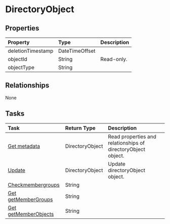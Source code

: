 # DirectoryObject



## Properties
| Property	   | Type	|Description|
|:---------------|:--------|:----------|
|deletionTimestamp|DateTimeOffset||
|objectId|String| Read-only.|
|objectType|String||

## Relationships
None


## Tasks

| Task		   | Return Type	|Description|
|:---------------|:--------|:----------|
|[Get metadata](../api/directoryobject_get.md) | DirectoryObject |Read properties and relationships of directoryObject object.|
|[Update](../api/directoryobject_update.md) | DirectoryObject	|Update directoryObject object. |
|[Checkmembergroups](../api/directoryobject_checkmembergroups.md)|String||
|[Get getMemberGroups](../api/directoryobject_getmembergroups.md)|String||
|[Get getMemberObjects](../api/directoryobject_getmemberobjects.md)|String||
